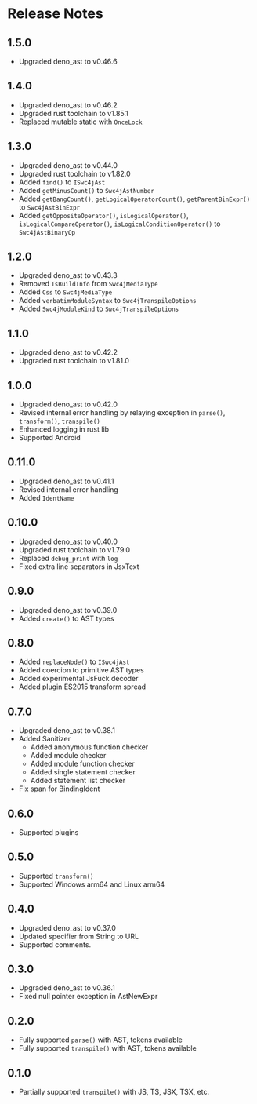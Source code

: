 # Release Notes

## 1.5.0

* Upgraded deno_ast to v0.46.6

## 1.4.0

* Upgraded deno_ast to v0.46.2
* Upgraded rust toolchain to v1.85.1
* Replaced mutable static with `OnceLock`

## 1.3.0

* Upgraded deno_ast to v0.44.0
* Upgraded rust toolchain to v1.82.0
* Added `find()` to `ISwc4jAst`
* Added `getMinusCount()` to `Swc4jAstNumber`
* Added `getBangCount()`, `getLogicalOperatorCount()`, `getParentBinExpr()` to `Swc4jAstBinExpr`
* Added `getOppositeOperator()`, `isLogicalOperator()`, `isLogicalCompareOperator()`, `isLogicalConditionOperator()` to `Swc4jAstBinaryOp`

## 1.2.0

* Upgraded deno_ast to v0.43.3
* Removed `TsBuildInfo` from `Swc4jMediaType`
* Added `Css` to `Swc4jMediaType`
* Added `verbatimModuleSyntax` to `Swc4jTranspileOptions`
* Added `Swc4jModuleKind` to `Swc4jTranspileOptions`

## 1.1.0

* Upgraded deno_ast to v0.42.2
* Upgraded rust toolchain to v1.81.0

## 1.0.0

* Upgraded deno_ast to v0.42.0
* Revised internal error handling by relaying exception in `parse()`, `transform()`, `transpile()`
* Enhanced logging in rust lib
* Supported Android

## 0.11.0

* Upgraded deno_ast to v0.41.1
* Revised internal error handling
* Added `IdentName`

## 0.10.0

* Upgraded deno_ast to v0.40.0
* Upgraded rust toolchain to v1.79.0
* Replaced `debug_print` with `log`
* Fixed extra line separators in JsxText

## 0.9.0

* Upgraded deno_ast to v0.39.0
* Added `create()` to AST types

## 0.8.0

* Added `replaceNode()` to `ISwc4jAst`
* Added coercion to primitive AST types
* Added experimental JsFuck decoder
* Added plugin ES2015 transform spread

## 0.7.0

* Upgraded deno_ast to v0.38.1
* Added Sanitizer
  * Added anonymous function checker
  * Added module checker
  * Added module function checker
  * Added single statement checker
  * Added statement list checker
* Fix span for BindingIdent

## 0.6.0

* Supported plugins

## 0.5.0

* Supported `transform()`
* Supported Windows arm64 and Linux arm64

## 0.4.0

* Upgraded deno_ast to v0.37.0
* Updated specifier from String to URL
* Supported comments.

## 0.3.0

* Upgraded deno_ast to v0.36.1
* Fixed null pointer exception in AstNewExpr

## 0.2.0

* Fully supported `parse()` with AST, tokens available
* Fully supported `transpile()` with AST, tokens available

## 0.1.0

* Partially supported `transpile()` with JS, TS, JSX, TSX, etc.
